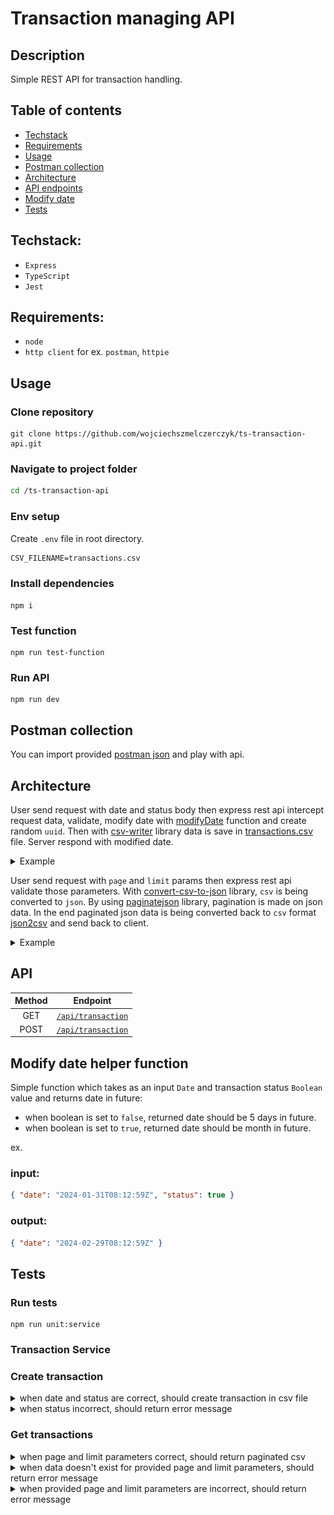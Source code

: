 # Transaction managing API

## Description

Simple REST API for transaction handling.

## Table of contents

- [Techstack](#techstack)
- [Requirements](#requirements)
- [Usage](#usage)
- [Postman collection](#postman-collection)
- [Architecture](#architecture)
- [API endpoints](#api)
- [Modify date](#modify-date-helper-function)
- [Tests](#tests)

## Techstack:

- `Express`
- `TypeScript`
- `Jest`

## Requirements:

- `node`
- `http client` for ex. `postman`, `httpie`

## Usage

### Clone repository

```
git clone https://github.com/wojciechszmelczerczyk/ts-transaction-api.git
```

### Navigate to project folder

```sh
cd /ts-transaction-api
```

### Env setup

Create `.env` file in root directory.

```dockerfile
CSV_FILENAME=transactions.csv
```

### Install dependencies

```
npm i
```

### Test function

```
npm run test-function
```

### Run API

```
npm run dev
```

## Postman collection

You can import provided [postman json](./ts-transaction-api.postman_collection.json) and play with api.

## Architecture

User send request with date and status body then express rest api intercept request data, validate, modify date with [modifyDate](/util/modifyDate.ts) function and create random `uuid`. Then with [csv-writer](https://github.com/ryu1kn/csv-writer) library data is save in [transactions.csv](./transactions.csv) file. Server respond with modified date.

<details>
<summary>Example</summary>

<img src="./.github/img/arch-post.png">

</details>

User send request with `page` and `limit` params then express rest api validate those parameters. With [convert-csv-to-json](https://github.com/iuccio/CSVtoJSON) library, `csv` is being converted to `json`. By using [paginatejson](https://github.com/YeisonTapia/paginateJson) library, pagination is made on json data. In the end paginated json data is being converted back to `csv` format [json2csv](http://zemirco.github.io/json2csv) and send back to client.

<details>
<summary>Example</summary>

<img src="./.github/img/arch-get.png">
</details>

## API

| Method |               Endpoint               |
| :----: | :----------------------------------: |
|  GET   | [`/api/transaction`](./docs/get.md)  |
|  POST  | [`/api/transaction`](./docs/post.md) |

## Modify date helper function

Simple function which takes as an input `Date` and transaction status `Boolean` value and returns date in future:

- when boolean is set to `false`, returned date should be 5 days in
  future.
- when boolean is set to `true`, returned date should be month in future.

ex.

### input:

```json
{ "date": "2024-01-31T08:12:59Z", "status": true }
```

### output:

```json
{ "date": "2024-02-29T08:12:59Z" }
```

## Tests

### Run tests

```
npm run unit:service
```

### Transaction Service

### Create transaction

<details>
<summary>when date and status are correct, should create transaction in csv file</summary>

```javascript
const req = {
  id: "58a39e7b-05a3-4daf-a44d-0b264a767ee3",
  date: new Date("2012-01-01"),
};

const body = {
  date: new Date("2012-01-01"),
  status: "true",
};

test("when date and status are correct, should create transaction in csv file", () => {
  expect(
    new TransactionService(new TransactionRepository()).createTransaction(
      req,
      body
    )
  ).toStrictEqual({ modifiedDate: new Date("2012-02-01T00:00:00.000Z") });
});
```

</details>

<details>
<summary>when status incorrect, should return error message</summary>

```javascript
test("when status incorrect, should return error message", async () => {
  body.status = "";

  const res = await new TransactionService(
    new TransactionRepository()
  ).createTransaction(req, body);

  expect(res).toStrictEqual({
    err: "Bad status type. Status has to be either 'true' or 'false'",
  });
});
```

</details>

### Get transactions

<details>
<summary>when page and limit parameters correct, should return paginated csv</summary>

```javascript
test("when page and limit parameters correct, should return paginated csv", () => {
  const queryParams = {
    page: "1",
    limit: "2",
  };
  const res = new TransactionService(
    new TransactionRepository()
  ).getTransaction(queryParams);

  expect(res).toBeTruthy();
});
```

</details>

<details>
<summary>
when data doesn't exist for provided page and limit parameters, should return error message
</summary>

```javascript
test("when data doesn't exist for provided page and limit parameters, should return error message", () => {
  const queryParams = {
    page: "10000",
    limit: "20000",
  };
  const res = new TransactionService(
    new TransactionRepository()
  ).getTransaction(queryParams);

  expect(res).toStrictEqual({ err: "No data available for this parameters" });
});
```

</details>

<details>
<summary>
when provided page and limit parameters are incorrect, should return error message
</summary>

```javascript
test("when provided page and limit parameters are incorrect, should return error message", () => {
  const queryParams = {
    page: "s",
    limit: "s",
  };
  const res = new TransactionService(
    new TransactionRepository()
  ).getTransaction(queryParams);

  expect(res).toStrictEqual({
    err: "Page and limit have to be positive numeric values",
  });
});
```

</details>
